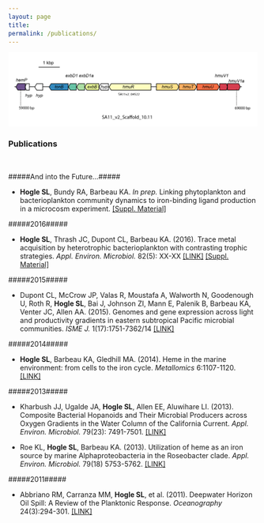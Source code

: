 ```yaml
---
layout: page
title: 
permalink: /publications/
---
```

![desk](/images/SA11_heme_operon.png)
### Publications

<br>

#####And into the Future...#####

* __Hogle SL__, Bundy RA, Barbeau KA. _In prep._ Linking phytoplankton and bacterioplankton community dynamics to iron-binding ligand production in a microcosm experiment. [[Suppl. Material]](/CCE2012_MAW_microbes/mainpage)

<!--* Hogle SL, Dupont CL, Barbeau KA, and others. _In prep._ Converging physiological, geochemical, and molecular evidence for phytoplankton iron-limitation in the California Current Ecosystem-->

#####2016#####

* __Hogle SL__, Thrash JC, Dupont CL, Barbeau KA. (2016). Trace metal acquisition by heterotrophic bacterioplankton with contrasting trophic strategies. _Appl. Environ. Microbiol._ 82(5): XX-XX [[LINK]](http://aem.asm.org/content/early/2016/01/04/AEM.03128-15.short?rss=1) [[Suppl. Material]](/TM_roseo_sar/mainpage)

#####2015#####

* Dupont CL, McCrow JP, Valas R, Moustafa A, Walworth N, Goodenough U, Roth R, __Hogle SL__, Bai J, Johnson ZI, Mann E, Palenik B, Barbeau KA, Venter JC, Allen AA. (2015). Genomes and gene expression across light and productivity gradients in eastern subtropical Pacific microbial communities. _ISME J._ 1(17):1751-7362/14 [[LINK]](http://www.nature.com/ismej/journal/vaop/ncurrent/full/ismej2014198a.html)

#####2014#####

* __Hogle SL__, Barbeau KA, Gledhill MA. (2014). Heme in the marine environment: from cells to the iron cycle. _Metallomics_ 6:1107-1120. [[LINK]](http://dx.doi.org/10.1039/c4mt00031e)

#####2013#####

* Kharbush JJ, Ugalde JA, __Hogle SL__, Allen EE, Aluwihare LI. (2013). Composite Bacterial Hopanoids and Their Microbial Producers across Oxygen Gradients in the Water Column of the California Current. _Appl. Environ. Microbiol._ 79(23): 7491-7501. [[LINK]](http://aem.asm.org/content/79/23/7491)

* Roe KL, __Hogle SL__, Barbeau KA. (2013). Utilization of heme as an iron source by marine Alphaproteobacteria in the Roseobacter clade. _Appl. Environ. Microbiol._ 79(18) 5753-5762. [[LINK]](http://aem.asm.org/content/79/18/5753)

#####2011#####

* Abbriano RM, Carranza MM, __Hogle SL__, et al. (2011). Deepwater Horizon Oil Spill: A Review of the Planktonic Response. _Oceanography_ 24(3):294-301. [[LINK]](http://www.tos.org/oceanography/archive/24-3_abbriano.html)






